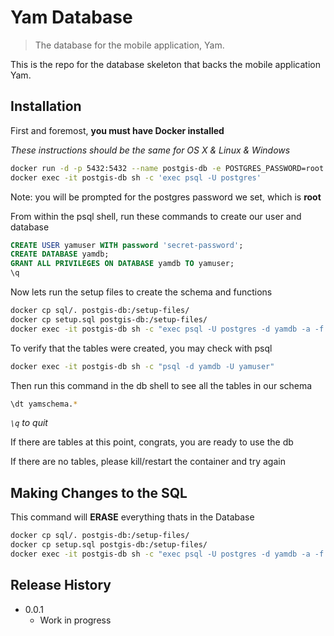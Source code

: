 # Yam Database

> The database for the mobile application, Yam.

<!--
[![NPM Version][npm-image]][npm-url]
[![Build Status][travis-image]][travis-url]
[![Downloads Stats][npm-downloads]][npm-url]
-->

This is the repo for the database skeleton that backs the mobile application Yam.

<!--
![](header.png)
-->

## Installation

First and foremost, **you must have Docker installed**

_These instructions should be the same for OS X & Linux & Windows_

```sh
docker run -d -p 5432:5432 --name postgis-db -e POSTGRES_PASSWORD=root -d mdillon/postgis
docker exec -it postgis-db sh -c 'exec psql -U postgres'
```

Note: you will be prompted for the postgres password we set, which is **root**

From within the psql shell, run these commands to create our user and database

```sql
CREATE USER yamuser WITH password 'secret-password';
CREATE DATABASE yamdb;
GRANT ALL PRIVILEGES ON DATABASE yamdb TO yamuser;
\q
```

Now lets run the setup files to create the schema and functions

```sh
docker cp sql/. postgis-db:/setup-files/
docker cp setup.sql postgis-db:/setup-files/
docker exec -it postgis-db sh -c "exec psql -U postgres -d yamdb -a -f setup-files/setup.sql"
```

To verify that the tables were created, you may check with psql

```sh
docker exec -it postgis-db sh -c "psql -d yamdb -U yamuser"
```

Then run this command in the db shell to see all the tables in our schema

```sh
\dt yamschema.*
```

_`\q` to quit_

If there are tables at this point, congrats, you are ready to use the db

If there are no tables, please kill/restart the container and try again

## Making Changes to the SQL

This command will **ERASE** everything thats in the Database

```sh
docker cp sql/. postgis-db:/setup-files/
docker cp setup.sql postgis-db:/setup-files/
docker exec -it postgis-db sh -c "exec psql -U postgres -d yamdb -a -f setup-files/setup.sql"
```

## Release History

- 0.0.1
  - Work in progress

<!--
## Contributing

1. Fork it (<https://github.com/yourname/yourproject/fork>)
2. Create your feature branch (`git checkout -b feature/fooBar`)
3. Commit your changes (`git commit -am 'Add some fooBar'`)
4. Push to the branch (`git push origin feature/fooBar`)
5. Create a new Pull Request
-->

<!-- Markdown link & img dfn's -->

[npm-image]: https://img.shields.io/npm/v/datadog-metrics.svg?style=flat-square
[npm-url]: https://npmjs.org/package/datadog-metrics
[npm-downloads]: https://img.shields.io/npm/dm/datadog-metrics.svg?style=flat-square
[travis-image]: https://img.shields.io/travis/dbader/node-datadog-metrics/master.svg?style=flat-square
[travis-url]: https://travis-ci.org/dbader/node-datadog-metrics
[wiki]: https://github.com/yourname/yourproject/wiki
